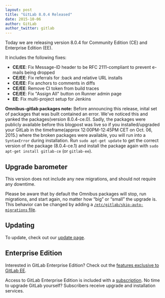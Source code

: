 ```yaml
---
layout: post
title: "GitLab 8.0.4 Released"
date: 2015-10-06
author: GitLab
author_twitter: gitlab
---
```


Today we are releasing version 8.0.4 for Community Edition (CE) and Enterprise
Edition (EE).

It includes the following fixes:

- **CE/EE**: Fix Message-ID header to be RFC 2111-compliant to prevent e-mails being dropped
- **CE/EE**: Fix referrals for :back and relative URL installs
- **CE/EE**: Fix anchors to comments in diffs
- **CE/EE**: Remove CI token from build traces
- **CE/EE**: Fix "Assign All" button on Runner admin page
- **EE**: Fix multi-project setup for Jenkins

<!-- more -->

**Omnibus-gitlab packages note:** Before announcing this release, inital set of packages that was built contained an error.
We've noticed this and yanked the packages(version 8.0.4-ce.0). Sadly, the packages were publicly available before this blogpost was live so if you installed/upgraded your GitLab in the timeframe(approx 12:00PM-12:45PM CET on Oct. 06, 2015.) where the broken packages were available, you will run into a `SyntaxError` during installation.
Run `sudo apt-get update` to get the correct version of the package (8.0.4-ce.1) and install the package again with `sudo apt-get install gitlab-ce` (or `gitlab-ee`).

## Upgrade barometer

This version does not include any new migrations, and should not require any
downtime.

Please be aware that by default the Omnibus packages will stop, run migrations,
and start again, no matter how “big” or “small” the upgrade is. This behavior
can be changed by adding a [`/etc/gitlab/skip-auto-migrations`
file](http://doc.gitlab.com/omnibus/update/README.html).

## Updating

To update, check out our [update page](https://about.gitlab.com/update).

## Enterprise Edition

Interested in GitLab Enterprise Edition?
Check out the [features exclusive to GitLab EE](http://about.gitlab.com/features/#enterprise).

Access to GitLab Enterprise Edition is included with a [subscription](http://www.gitlab.com/pricing).
No time to upgrade GitLab yourself?
Subscribers receive upgrade and installation services.
